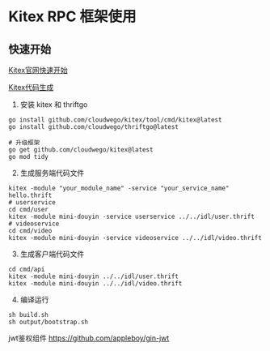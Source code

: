 

# Kitex RPC 框架使用

## 快速开始
[Kitex官网快速开始](https://www.cloudwego.io/zh/docs/kitex/getting-started/)

[Kitex代码生成](https://www.cloudwego.io/zh/docs/kitex/tutorials/code-gen/code_generation/)


1. 安装 kitex 和 thriftgo

```shell
go install github.com/cloudwego/kitex/tool/cmd/kitex@latest
go install github.com/cloudwego/thriftgo@latest

# 升级框架
go get github.com/cloudwego/kitex@latest
go mod tidy
```

2. 生成服务端代码文件

```shell
kitex -module "your_module_name" -service "your_service_name" hello.thrift
# userservice
cd cmd/user
kitex -module mini-douyin -service userservice ../../idl/user.thrift
# videoservice
cd cmd/video
kitex -module mini-douyin -service videoservice ../../idl/video.thrift

```

3. 生成客户端代码文件

```shell
cd cmd/api
kitex -module mini-douyin ../../idl/user.thrift
kitex -module mini-douyin ../../idl/video.thrift
```

4. 编译运行

```shell
sh build.sh
sh output/bootstrap.sh
```


jwt鉴权组件 https://github.com/appleboy/gin-jwt
